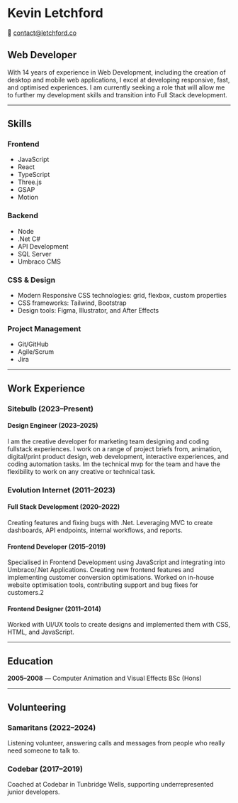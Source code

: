 # Kevin Letchford

📧 [contact@letchford.co](mailto:kevin@letchford.co)

## Web Developer
With 14 years of experience in Web Development, including the creation of desktop and mobile web applications, I excel at developing responsive, fast, and optimised experiences. I am currently seeking a role that will allow me to further my development skills and transition into Full Stack development.

---

## Skills

### Frontend
- JavaScript  
- React  
- TypeScript  
- Three.js
- GSAP
- Motion


### Backend
- Node
- .Net C#  
- API Development  
- SQL Server  
- Umbraco CMS

### CSS & Design
- Modern Responsive CSS technologies: grid, flexbox, custom properties  
- CSS frameworks: Tailwind, Bootstrap  
- Design tools: Figma, Illustrator, and After Effects  

### Project Management
- Git/GitHub  
- Agile/Scrum  
- Jira  

---

## Work Experience

### Sitebulb (2023–Present)

#### Design Engineer (2023–2025)
I am the creative developer for marketing team designing and coding fullstack experiences. I work on a range of project briefs from, animation, digital/print product design, web development, interactive experiences, and coding automation tasks. Im the technical mvp for the team and have the flexibility to work on any creative or technical task.

### Evolution Internet (2011–2023)

#### Full Stack Development (2020–2022)
Creating features and fixing bugs with .Net. Leveraging MVC to create dashboards, API endpoints, internal workflows, and reports.

#### Frontend Developer (2015–2019)
Specialised in Frontend Development using JavaScript and integrating into Umbraco/.Net Applications. Creating new frontend features and implementing customer conversion optimisations. Worked on in-house website optimisation tools, contributing support and bug fixes for customers.2

#### Frontend Designer (2011–2014)
Worked with UI/UX tools to create designs and implemented them with CSS, HTML, and JavaScript.

---

## Education
**2005–2008** — Computer Animation and Visual Effects BSc (Hons)

---

## Volunteering

### Samaritans (2022–2024)
Listening volunteer, answering calls and messages from people who really need someone to talk to.

### Codebar (2017–2019)
Coached at Codebar in Tunbridge Wells, supporting underrepresented junior developers.

